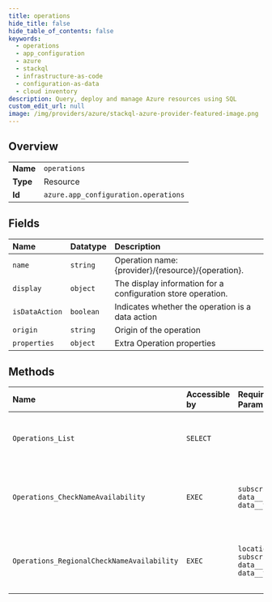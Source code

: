 ```yaml
---
title: operations
hide_title: false
hide_table_of_contents: false
keywords:
  - operations
  - app_configuration
  - azure    
  - stackql
  - infrastructure-as-code
  - configuration-as-data
  - cloud inventory
description: Query, deploy and manage Azure resources using SQL
custom_edit_url: null
image: /img/providers/azure/stackql-azure-provider-featured-image.png
---
```

  
    

## Overview
<table><tbody>
<tr><td><b>Name</b></td><td><code>operations</code></td></tr>
<tr><td><b>Type</b></td><td>Resource</td></tr>
<tr><td><b>Id</b></td><td><code>azure.app_configuration.operations</code></td></tr>
</tbody></table>

## Fields
| Name | Datatype | Description |
|:-----|:---------|:------------|
| `name` | `string` | Operation name: {provider}/{resource}/{operation}. |
| `display` | `object` | The display information for a configuration store operation. |
| `isDataAction` | `boolean` | Indicates whether the operation is a data action |
| `origin` | `string` | Origin of the operation |
| `properties` | `object` | Extra Operation properties |
## Methods
| Name | Accessible by | Required Params | Description |
|:-----|:--------------|:----------------|:------------|
| `Operations_List` | `SELECT` |  | Lists the operations available from this provider. |
| `Operations_CheckNameAvailability` | `EXEC` | `subscriptionId, data__name, data__type` | Checks whether the configuration store name is available for use. |
| `Operations_RegionalCheckNameAvailability` | `EXEC` | `location, subscriptionId, data__name, data__type` | Checks whether the configuration store name is available for use. |

